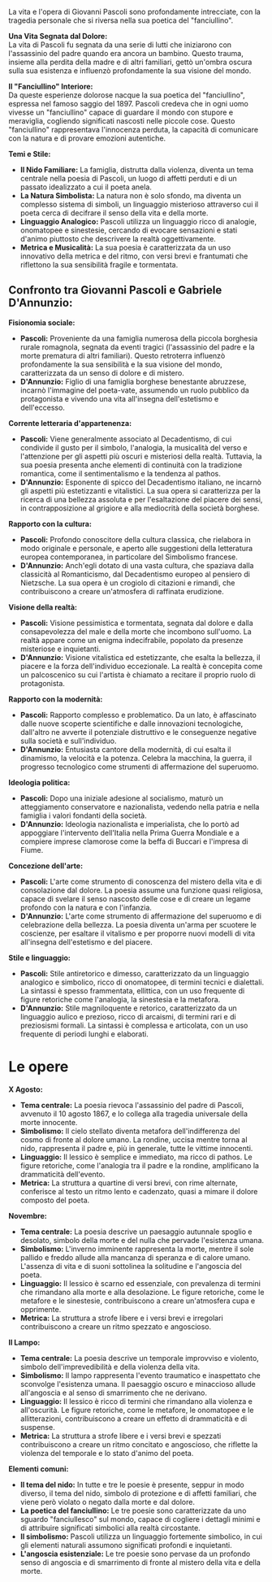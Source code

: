 La vita e l'opera di Giovanni Pascoli sono profondamente intrecciate, con la tragedia personale che si riversa nella sua poetica del "fanciullino".

  
**Una Vita Segnata dal Dolore:**  
La vita di Pascoli fu segnata da una serie di lutti che iniziarono con l'assassinio del padre quando era ancora un bambino. Questo trauma, insieme alla perdita della madre e di altri familiari, gettò un'ombra oscura sulla sua esistenza e influenzò profondamente la sua visione del mondo.

  

**Il "Fanciullino" Interiore:**  
Da queste esperienze dolorose nacque la sua poetica del "fanciullino", espressa nel famoso saggio del 1897. Pascoli credeva che in ogni uomo vivesse un "fanciullino" capace di guardare il mondo con stupore e meraviglia, cogliendo significati nascosti nelle piccole cose. Questo "fanciullino" rappresentava l'innocenza perduta, la capacità di comunicare con la natura e di provare emozioni autentiche.

  
**Temi e Stile:**

  
- **Il Nido Familiare:** La famiglia, distrutta dalla violenza, diventa un tema centrale nella poesia di Pascoli, un luogo di affetti perduti e di un passato idealizzato a cui il poeta anela.
- **La Natura Simbolista:** La natura non è solo sfondo, ma diventa un complesso sistema di simboli, un linguaggio misterioso attraverso cui il poeta cerca di decifrare il senso della vita e della morte.
- **Linguaggio Analogico:** Pascoli utilizza un linguaggio ricco di analogie, onomatopee e sinestesie, cercando di evocare sensazioni e stati d'animo piuttosto che descrivere la realtà oggettivamente.
- **Metrica e Musicalità:** La sua poesia è caratterizzata da un uso innovativo della metrica e del ritmo, con versi brevi e frantumati che riflettono la sua sensibilità fragile e tormentata.


## Confronto tra Giovanni Pascoli e Gabriele D'Annunzio:

**Fisionomia sociale:**

  

- **Pascoli:** Proveniente da una famiglia numerosa della piccola borghesia rurale romagnola, segnata da eventi tragici (l'assassinio del padre e la morte prematura di altri familiari). Questo retroterra influenzò profondamente la sua sensibilità e la sua visione del mondo, caratterizzata da un senso di dolore e di mistero.
- **D'Annunzio:** Figlio di una famiglia borghese benestante abruzzese, incarnò l'immagine del poeta-vate, assumendo un ruolo pubblico da protagonista e vivendo una vita all'insegna dell'estetismo e dell'eccesso.

  

**Corrente letteraria d'appartenenza:**

  

- **Pascoli:** Viene generalmente associato al Decadentismo, di cui condivide il gusto per il simbolo, l'analogia, la musicalità del verso e l'attenzione per gli aspetti più oscuri e misteriosi della realtà. Tuttavia, la sua poesia presenta anche elementi di continuità con la tradizione romantica, come il sentimentalismo e la tendenza al pathos.
- **D'Annunzio:** Esponente di spicco del Decadentismo italiano, ne incarnò gli aspetti più estetizzanti e vitalistici. La sua opera si caratterizza per la ricerca di una bellezza assoluta e per l'esaltazione del piacere dei sensi, in contrapposizione al grigiore e alla mediocrità della società borghese.

  

**Rapporto con la cultura:**

  

- **Pascoli:** Profondo conoscitore della cultura classica, che rielabora in modo originale e personale, e aperto alle suggestioni della letteratura europea contemporanea, in particolare del Simbolismo francese.
- **D'Annunzio:** Anch'egli dotato di una vasta cultura, che spaziava dalla classicità al Romanticismo, dal Decadentismo europeo al pensiero di Nietzsche. La sua opera è un crogiolo di citazioni e rimandi, che contribuiscono a creare un'atmosfera di raffinata erudizione.

  

**Visione della realtà:**

  

- **Pascoli:** Visione pessimistica e tormentata, segnata dal dolore e dalla consapevolezza del male e della morte che incombono sull'uomo. La realtà appare come un enigma indecifrabile, popolato da presenze misteriose e inquietanti.
- **D'Annunzio:** Visione vitalistica ed estetizzante, che esalta la bellezza, il piacere e la forza dell'individuo eccezionale. La realtà è concepita come un palcoscenico su cui l'artista è chiamato a recitare il proprio ruolo di protagonista.

  

**Rapporto con la modernità:**

  

- **Pascoli:** Rapporto complesso e problematico. Da un lato, è affascinato dalle nuove scoperte scientifiche e dalle innovazioni tecnologiche, dall'altro ne avverte il potenziale distruttivo e le conseguenze negative sulla società e sull'individuo.
- **D'Annunzio:** Entusiasta cantore della modernità, di cui esalta il dinamismo, la velocità e la potenza. Celebra la macchina, la guerra, il progresso tecnologico come strumenti di affermazione del superuomo.

  

**Ideologia politica:**

  

- **Pascoli:** Dopo una iniziale adesione al socialismo, maturò un atteggiamento conservatore e nazionalista, vedendo nella patria e nella famiglia i valori fondanti della società.
- **D'Annunzio:** Ideologia nazionalista e imperialista, che lo portò ad appoggiare l'intervento dell'Italia nella Prima Guerra Mondiale e a compiere imprese clamorose come la beffa di Buccari e l'impresa di Fiume.

  

**Concezione dell'arte:**

  

- **Pascoli:** L'arte come strumento di conoscenza del mistero della vita e di consolazione dal dolore. La poesia assume una funzione quasi religiosa, capace di svelare il senso nascosto delle cose e di creare un legame profondo con la natura e con l'infanzia.
- **D'Annunzio:** L'arte come strumento di affermazione del superuomo e di celebrazione della bellezza. La poesia diventa un'arma per scuotere le coscienze, per esaltare il vitalismo e per proporre nuovi modelli di vita all'insegna dell'estetismo e del piacere.

  

**Stile e linguaggio:**

  

- **Pascoli:** Stile antiretorico e dimesso, caratterizzato da un linguaggio analogico e simbolico, ricco di onomatopee, di termini tecnici e dialettali. La sintassi è spesso frammentata, ellittica, con un uso frequente di figure retoriche come l'analogia, la sinestesia e la metafora.
- **D'Annunzio:** Stile magniloquente e retorico, caratterizzato da un linguaggio aulico e prezioso, ricco di arcaismi, di termini rari e di preziosismi formali. La sintassi è complessa e articolata, con un uso frequente di periodi lunghi e elaborati.

# Le opere

**X Agosto:**

  
- **Tema centrale:** La poesia rievoca l'assassinio del padre di Pascoli, avvenuto il 10 agosto 1867, e lo collega alla tragedia universale della morte innocente.
- **Simbolismo:** Il cielo stellato diventa metafora dell'indifferenza del cosmo di fronte al dolore umano. La rondine, uccisa mentre torna al nido, rappresenta il padre e, più in generale, tutte le vittime innocenti.
- **Linguaggio:** Il lessico è semplice e immediato, ma ricco di pathos. Le figure retoriche, come l'analogia tra il padre e la rondine, amplificano la drammaticità dell'evento.
- **Metrica:** La struttura a quartine di versi brevi, con rime alternate, conferisce al testo un ritmo lento e cadenzato, quasi a mimare il dolore composto del poeta.

  
**Novembre:**

  
- **Tema centrale:** La poesia descrive un paesaggio autunnale spoglio e desolato, simbolo della morte e del nulla che pervade l'esistenza umana.
- **Simbolismo:** L'inverno imminente rappresenta la morte, mentre il sole pallido e freddo allude alla mancanza di speranza e di calore umano. L'assenza di vita e di suoni sottolinea la solitudine e l'angoscia del poeta.
- **Linguaggio:** Il lessico è scarno ed essenziale, con prevalenza di termini che rimandano alla morte e alla desolazione. Le figure retoriche, come le metafore e le sinestesie, contribuiscono a creare un'atmosfera cupa e opprimente.
- **Metrica:** La struttura a strofe libere e i versi brevi e irregolari contribuiscono a creare un ritmo spezzato e angoscioso.

  
**Il Lampo:**

  

- **Tema centrale:** La poesia descrive un temporale improvviso e violento, simbolo dell'imprevedibilità e della violenza della vita.
- **Simbolismo:** Il lampo rappresenta l'evento traumatico e inaspettato che sconvolge l'esistenza umana. Il paesaggio oscuro e minaccioso allude all'angoscia e al senso di smarrimento che ne derivano.
- **Linguaggio:** Il lessico è ricco di termini che rimandano alla violenza e all'oscurità. Le figure retoriche, come le metafore, le onomatopee e le allitterazioni, contribuiscono a creare un effetto di drammaticità e di suspense.
- **Metrica:** La struttura a strofe libere e i versi brevi e spezzati contribuiscono a creare un ritmo concitato e angoscioso, che riflette la violenza del temporale e lo stato d'animo del poeta.

  

**Elementi comuni:**

  

- **Il tema del nido:** In tutte e tre le poesie è presente, seppur in modo diverso, il tema del nido, simbolo di protezione e di affetti familiari, che viene però violato o negato dalla morte e dal dolore.
- **La poetica del fanciullino:** Le tre poesie sono caratterizzate da uno sguardo "fanciullesco" sul mondo, capace di cogliere i dettagli minimi e di attribuire significati simbolici alla realtà circostante.
- **Il simbolismo:** Pascoli utilizza un linguaggio fortemente simbolico, in cui gli elementi naturali assumono significati profondi e inquietanti.
- **L'angoscia esistenziale:** Le tre poesie sono pervase da un profondo senso di angoscia e di smarrimento di fronte al mistero della vita e della morte.